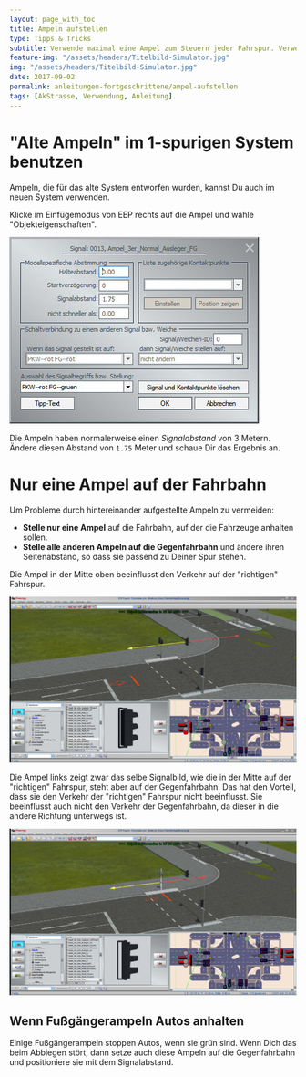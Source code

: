 ```yaml
---
layout: page_with_toc
title: Ampeln aufstellen
type: Tipps & Tricks
subtitle: Verwende maximal eine Ampel zum Steuern jeder Fahrspur. Verwende "alte" Ampeln mit dem richtigen Abstand im 1-Spur-System.
feature-img: "/assets/headers/Titelbild-Simulator.jpg"
img: "/assets/headers/Titelbild-Simulator.jpg"
date: 2017-09-02
permalink: anleitungen-fortgeschrittene/ampel-aufstellen
tags: [AkStrasse, Verwendung, Anleitung]
---
```


# "Alte Ampeln" im 1-spurigen System benutzen

Ampeln, die für das alte System entworfen wurden, kannst Du auch im neuen System verwenden.

Klicke im Einfügemodus von EEP rechts auf die Ampel und wähle "Objekteigenschaften".

![BILD](../assets/tutorial/ampeln/signalabstand3.jpg)

Die Ampeln haben normalerweise einen _Signalabstand_ von 3 Metern. Ändere diesen Abstand von `1.75` Meter und schaue Dir das Ergebnis an.

# Nur eine Ampel auf der Fahrbahn

Um Probleme durch hintereinander aufgestellte Ampeln zu vermeiden:

* **Stelle nur eine Ampel** auf die Fahrbahn, auf der die Fahrzeuge anhalten sollen.
* **Stelle alle anderen Ampeln auf die Gegenfahrbahn** und ändere ihren Seitenabstand, so dass sie passend zu Deiner Spur stehen.

Die Ampel in der Mitte oben beeinflusst den Verkehr auf der "richtigen" Fahrspur.

![BILD](../assets/tutorial/ampeln/signalabstand2.jpg)

Die Ampel links zeigt zwar das selbe Signalbild, wie die in der Mitte auf der "richtigen" Fahrspur, steht aber auf der Gegenfahrbahn. Das hat den Vorteil, dass sie den Verkehr der "richtigen" Fahrspur nicht beeinflusst. Sie beeinflusst auch nicht den Verkehr der Gegenfahrbahn, da dieser in die andere Richtung unterwegs ist.

![BILD](../assets/tutorial/ampeln/signalabstand1.jpg)

## Wenn Fußgängerampeln Autos anhalten

Einige Fußgängerampeln stoppen Autos, wenn sie grün sind. Wenn Dich das beim Abbiegen stört, dann setze auch diese Ampeln auf die Gegenfahrbahn und positioniere sie mit dem Signalabstand.
